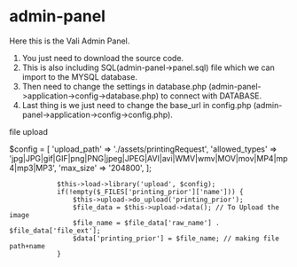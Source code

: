 # admin-panel

Here this is the Vali Admin Panel.

1. You just need to download the source code.
2. This is also including SQL(admin-panel->panel.sql) file which we can import to the MYSQL database.
3. Then need to change the settings in database.php (admin-panel->application->config->database.php) to connect with DATABASE.
4. Last thing is we just need to change the base_url in config.php (admin-panel->application->config->config.php).

file upload

$config = [
			        'upload_path'   => './assets/printingRequest',
			        'allowed_types' => 'jpg|JPG|gif|GIF|png|PNG|jpeg|JPEG|AVI|avi|WMV|wmv|MOV|mov|MP4|mp4|mp3|MP3',
			        'max_size'      => '204800',
			    ];

			    $this->load->library('upload', $config);
		        if(!empty($_FILES['printing_prior']['name'])) {
		            $this->upload->do_upload('printing_prior');
		            $file_data = $this->upload->data(); // To Upload the image
		            $file_name = $file_data['raw_name'] . $file_data['file_ext'];
		            $data['printing_prior'] = $file_name; // making file path+name
		        }
